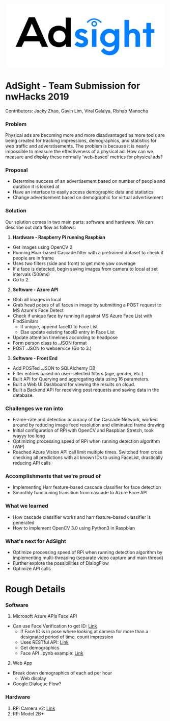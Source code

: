 ![Adsight](Resources/logo_alpha.png)

# AdSight - Team Submission for nwHacks 2019
Contributors: Jacky Zhao, Gavin Lim, Viral Galaiya, Rishab Manocha

### Problem
Physical ads are becoming more and more disadvantaged as more tools are being created for tracking impressions, demographics, and statistics for web traffic and adverstisements. The problem is because it is nearly impossible to measure the effectiveness of a physical ad. How can we measure and display these normally 'web-based' metrics for physical ads?

### Proposal
* Determine success of an advertisement based on number of people and duration it is looked at
* Have an interface to easily access demographic data and statistics
* Change advertisement based on demographic for virtual advertisement

### Solution
Our solution comes in two main parts: software and hardware. We can describe out data flow as follows:
1. **Hardware - Raspberry Pi running Raspbian**
  - Get images using OpenCV 2
  - Running Haar-based Cascade filter with a pretrained dataset to check if people are in frame
  - Uses two filters (side and front) to get more yaw coverage
  - If a face is detected, begin saving images from camera to local at set intervals (500ms)
  - Go to 2.
2. **Software - Azure API**
  - Glob all images in local
  - Grab head poses of all faces in image by submitting a POST request to MS Azure's Face Detect
  - Check if unique face by running it against MS Azure Face List with FindSimilars
    - If unique, append faceID to Face List
    - Else update existing faceID entry in Face List
  - Update attention timelines according to headpose
  - Form person class to .JSON format
  - POST .JSON to webservice (Go to 3.)
3. **Software - Front End**
  - Add POSTed .JSON to SQLAlchemy DB
  - Filter entries based on user-selected filters (age, gender, etc.)
  - Built API for Querying and aggregating data using 16 parameters.
  - Built a Web UI Dashboard for viewing the results on cloud.
  - Built a Backend API for receiving post requests and saving data in the database.
  
### Challenges we ran into
 * Frame-rate and detection accuracy of the Cascade Network, worked around by reducing image feed resolution and eliminated frame drawing
 * Initial configuration of RPi with OpenCV and Raspbian Stretch, took wayyy too long
 * Optimizing processing speed of RPi when running detection algorithm (WiP)
 * Reached Azure Vision API call limit multiple times. Switched from cross checking all predictions with all known IDs to using FaceList, drastically reducing API calls

### Accomplishments that we're proud of
 * Implementing Harr feature-based cascade classifier for face detection
 * Smoothly functioning transition from cascade to Azure Face API

### What we learned
 * How cascade classifier works and harr feature-based classifier is generated
 * How to implement OpenCV 3.0 using Python3 in Raspbian

### What's next for AdSight
 * Optimize processing speed of RPi when running detection algorithm by implementing multi-threading (separate video capture and main thread) 
 * Further explore the possibilities of DialogFlow
 * Optimize API calls

# Rough Details
### Software
1. Microsoft Azure APIs Face API
  - Can use Face Verification to get ID: [Link](https://azure.microsoft.com/en-gb/services/cognitive-services/face/#verification)
    - If Face ID is in pose where looking at camera for more than a designated period of time, count impression
    - Uses RESTful API: [Link](https://docs.microsoft.com/en-gb/azure/cognitive-services/face/QuickStarts/Python)
    - Get demographics
    - Face API .ipynb example: [Link](https://hub.mybinder.org/user/microsoft-cogni-vices-notebooks-yyu0i5ow/notebooks/FaceAPI.ipynb)
2. Web App
  - Break down demographics of each ad per hour
    - Web display
  - Google Dialogue Flow?

### Hardware
1. RPi Camera v2: [Link](https://www.raspberrypi.org/products/camera-module-v2/)
2. RPi Model 2B+

